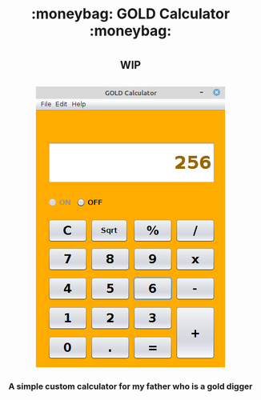 <h1 align = "center">:moneybag: GOLD Calculator :moneybag: <h1>
<h2 align = "center">WIP<h2>
<p align = "center"><img src="screenshots/screenshot2.png"><p>
<h3 align = "center">A simple custom calculator for my father who is a gold digger<h3>


